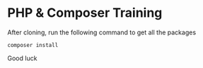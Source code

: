 # PHP & Composer Training

After cloning, run the following command to get all the packages

`composer install`

Good luck